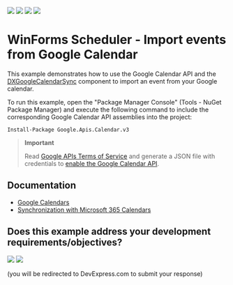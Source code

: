 <!-- default badges list -->
![](https://img.shields.io/endpoint?url=https://codecentral.devexpress.com/api/v1/VersionRange/128635391/18.2.3%2B)
[![](https://img.shields.io/badge/Open_in_DevExpress_Support_Center-FF7200?style=flat-square&logo=DevExpress&logoColor=white)](https://supportcenter.devexpress.com/ticket/details/E3218)
[![](https://img.shields.io/badge/📖_How_to_use_DevExpress_Examples-e9f6fc?style=flat-square)](https://docs.devexpress.com/GeneralInformation/403183)
[![](https://img.shields.io/badge/💬_Leave_Feedback-feecdd?style=flat-square)](#does-this-example-address-your-development-requirementsobjectives)
<!-- default badges end -->
# WinForms Scheduler - Import events from Google Calendar

This example demonstrates how to use the Google Calendar API and the [DXGoogleCalendarSync](https://docs.devexpress.com/WindowsForms/DevExpress.XtraScheduler.GoogleCalendar.DXGoogleCalendarSync) component to import an event from your Google calendar.

To run this example, open the "Package Manager Console" (Tools - NuGet Package Manager) and execute the following command to include the corresponding Google Calendar API assemblies into the project:

```
Install-Package Google.Apis.Calendar.v3
```

> **Important**
>
> Read [Google APIs Terms of Service](https://developers.google.com/terms) and generate a JSON file with credentials to [enable the Google Calendar API](https://supportcenter.devexpress.com/ticket/details/t267842/how-to-enable-the-google-calendar-api-to-use-it-in-your-application).


## Documentation

* [Google Calendars](https://docs.devexpress.com/WindowsForms/120605/controls-and-libraries/scheduler/import-and-export/google-calendars)
* [Synchronization with Microsoft 365 Calendars](https://docs.devexpress.com/WindowsForms/404317/controls-and-libraries/scheduler/import-and-export/synchronization-with-outlook-365-calendars)
<!-- feedback -->
## Does this example address your development requirements/objectives?

[<img src="https://www.devexpress.com/support/examples/i/yes-button.svg"/>](https://www.devexpress.com/support/examples/survey.xml?utm_source=github&utm_campaign=winforms-scheduler-import-google-calendar&~~~was_helpful=yes) [<img src="https://www.devexpress.com/support/examples/i/no-button.svg"/>](https://www.devexpress.com/support/examples/survey.xml?utm_source=github&utm_campaign=winforms-scheduler-import-google-calendar&~~~was_helpful=no)

(you will be redirected to DevExpress.com to submit your response)
<!-- feedback end -->
